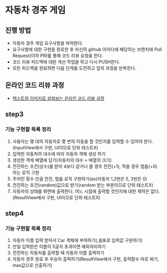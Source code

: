# 자동차 경주 게임
## 진행 방법
* 자동차 경주 게임 요구사항을 파악한다.
* 요구사항에 대한 구현을 완료한 후 자신의 github 아이디에 해당하는 브랜치에 Pull Request(이하 PR)를 통해 코드 리뷰 요청을 한다.
* 코드 리뷰 피드백에 대한 개선 작업을 하고 다시 PUSH한다.
* 모든 피드백을 완료하면 다음 단계를 도전하고 앞의 과정을 반복한다.

## 온라인 코드 리뷰 과정
* [텍스트와 이미지로 살펴보는 온라인 코드 리뷰 과정](https://github.com/next-step/nextstep-docs/tree/master/codereview)

## step3
### 기능 구현할 목록 정리
1. 사용자는 몇 대의 자동차로 몇 번의 이동을 할 것인지를 입력할 수 있어야 한다.(InputView에서 구현, UI이므로 단위 테스트X)
2. 입력한 자동차의 대수에 따라 자동차 객체 생성 하기
3. 생성한 객체 배열에 담기(자동차의 대수 = 배열의 크기)
4. 전진하는 조건(상수)를 받아 4보다 같거나 클 경우 전진(+1), 작을 경우 멈춤(+0) 하는 로직 구현
5. 주어진 횟수 만큼 전진, 멈춤 로직 구현하기(ex)자동차 1,2번은 5, 3번은 0) 
6. 전진하는 조건(random)값으로 받기(random 받는 부분이므로 단위 테스트X)
7. 자동차의 상태를 화면에 출력한다. 어느 시점에 출력할 것인지에 대한 제약은 없다.(ResultView에서 구현, UI이므로 단위 테스트X)

## step4
### 기능 구현할 목록 정리
1. 자동차 이름 입력 받아서 Car 객체에 부여하기(,쉼표로 입력값 구분하기)
2. 만일 입력받은 이름이 5글자 초과이면 예외처리하기 
3. 전진하는 자동차를 출력할 때 자동차 이름 출력하기
4. 자동차 경주 완료 후 우승자 출력하기(ResultView에서 구현, 출력함수 따로 짜기, max값으로 산출하기)
